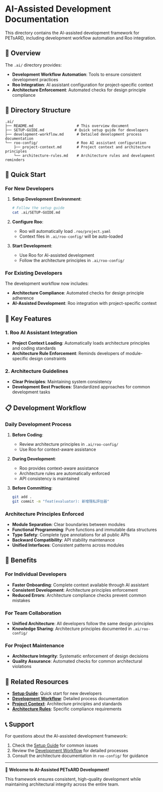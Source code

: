 # AI-Assisted Development Documentation

This directory contains the AI-assisted development framework for PETsARD, including development workflow automation and Roo integration.

## 🎯 Overview

The `.ai/` directory provides:
- **Development Workflow Automation**: Tools to ensure consistent development practices
- **Roo Integration**: AI assistant configuration for project-specific context
- **Architecture Enforcement**: Automated checks for design principle compliance

## 📁 Directory Structure

```
.ai/
├── README.md                    # This overview document
├── SETUP-GUIDE.md              # Quick setup guide for developers
├── development-workflow.md      # Detailed development process documentation
└── roo-config/                  # Roo AI assistant configuration
    ├── project-context.md       # Project context and architecture principles
    └── architecture-rules.md    # Architecture rules and development reminders
```

## 🚀 Quick Start

### For New Developers

1. **Setup Development Environment**:
   ```bash
   # Follow the setup guide
   cat .ai/SETUP-GUIDE.md
   ```

2. **Configure Roo**:
   - Roo will automatically load `.roo/project.yaml`
   - Context files in `.ai/roo-config/` will be auto-loaded

3. **Start Development**:
   - Use Roo for AI-assisted development
   - Follow the architecture principles in `.ai/roo-config/`

### For Existing Developers

The development workflow now includes:
- **Architecture Compliance**: Automated checks for design principle adherence
- **AI-Assisted Development**: Roo integration with project-specific context

## 🔧 Key Features

### 1. Roo AI Assistant Integration
- **Project Context Loading**: Automatically loads architecture principles and coding standards
- **Architecture Rule Enforcement**: Reminds developers of module-specific design constraints

### 2. Architecture Guidelines
- **Clear Principles**: Maintaining system consistency
- **Development Best Practices**: Standardized approaches for common development tasks

## 📋 Development Workflow

### Daily Development Process

1. **Before Coding**:
   - Review architecture principles in `.ai/roo-config/`
   - Use Roo for context-aware assistance

2. **During Development**:
   - Roo provides context-aware assistance
   - Architecture rules are automatically enforced
   - API consistency is maintained

3. **Before Committing**:
   ```bash
   git add .
   git commit -m "feat(evaluator): 新增隱私評估器"
   ```

### Architecture Principles Enforced

- **Module Separation**: Clear boundaries between modules
- **Functional Programming**: Pure functions and immutable data structures
- **Type Safety**: Complete type annotations for all public APIs
- **Backward Compatibility**: API stability maintenance
- **Unified Interfaces**: Consistent patterns across modules

## 🎯 Benefits

### For Individual Developers
- **Faster Onboarding**: Complete context available through AI assistant
- **Consistent Development**: Architecture principles enforcement
- **Reduced Errors**: Architecture compliance checks prevent common mistakes

### For Team Collaboration
- **Unified Architecture**: All developers follow the same design principles
- **Knowledge Sharing**: Architecture principles documented in `.ai/roo-config/`

### For Project Maintenance
- **Architecture Integrity**: Systematic enforcement of design decisions
- **Quality Assurance**: Automated checks for common architectural violations

## 🔗 Related Resources

- **[Setup Guide](SETUP-GUIDE.md)**: Quick start for new developers
- **[Development Workflow](development-workflow.md)**: Detailed process documentation
- **[Project Context](roo-config/project-context.md)**: Architecture principles and standards
- **[Architecture Rules](roo-config/architecture-rules.md)**: Specific compliance requirements

## 📞 Support

For questions about the AI-assisted development framework:
1. Check the [Setup Guide](SETUP-GUIDE.md) for common issues
2. Review the [Development Workflow](development-workflow.md) for detailed processes
3. Consult the architecture documentation in `roo-config/` for guidance

---

🎉 **Welcome to AI-Assisted PETsARD Development!**

This framework ensures consistent, high-quality development while maintaining architectural integrity across the entire team.